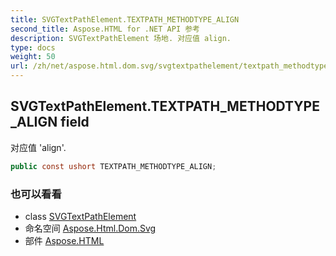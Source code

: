 ```yaml
---
title: SVGTextPathElement.TEXTPATH_METHODTYPE_ALIGN
second_title: Aspose.HTML for .NET API 参考
description: SVGTextPathElement 场地. 对应值 align.
type: docs
weight: 50
url: /zh/net/aspose.html.dom.svg/svgtextpathelement/textpath_methodtype_align/
---
```

## SVGTextPathElement.TEXTPATH_METHODTYPE_ALIGN field

对应值 'align'.

```csharp
public const ushort TEXTPATH_METHODTYPE_ALIGN;
```

### 也可以看看

* class [SVGTextPathElement](../)
* 命名空间 [Aspose.Html.Dom.Svg](../../svgtextpathelement/)
* 部件 [Aspose.HTML](../../../)


